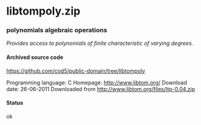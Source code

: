 # libtompoly.zip #

### polynomials algebraic operations ###

*Provides access to polynomials of finite characteristic of varying degrees.*

#### Archived source code ####
https://github.com/cod5/public-domain/tree/libtompoly

Programming language: C
Homepage: http://www.libtom.org/
Download date: 26-06-2011
Downloaded from http://www.libtom.org/files/ltp-0.04.zip

#### Status ####
ok

